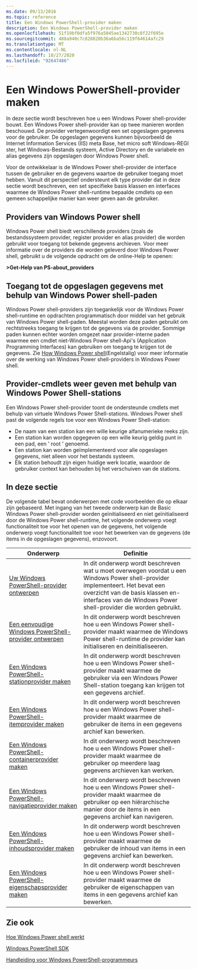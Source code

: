 ```yaml
---
ms.date: 09/13/2016
ms.topic: reference
title: Een Windows PowerShell-provider maken
description: Een Windows PowerShell-provider maken
ms.openlocfilehash: 51f19bf0dfa5f976a5045ae1342730c8f22f695e
ms.sourcegitcommit: 488a940c7c828820b36a6ba56c119f64614afc29
ms.translationtype: MT
ms.contentlocale: nl-NL
ms.lasthandoff: 10/27/2020
ms.locfileid: "92647486"
---
```

# <a name="how-to-create-a-windows-powershell-provider"></a>Een Windows PowerShell-provider maken

In deze sectie wordt beschreven hoe u een Windows Power shell-provider bouwt. Een Windows Power shell-provider kan op twee manieren worden beschouwd. De provider vertegenwoordigt een set opgeslagen gegevens voor de gebruiker. De opgeslagen gegevens kunnen bijvoorbeeld de Internet Information Services (IIS) meta Base, het micro soft Windows-REGI ster, het Windows-Bestands systeem, Active Directory en de variabele en alias gegevens zijn opgeslagen door Windows Power shell.

Voor de ontwikkelaar is de Windows Power shell-provider de interface tussen de gebruiker en de gegevens waartoe de gebruiker toegang moet hebben. Vanuit dit perspectief ondersteunt elk type provider dat in deze sectie wordt beschreven, een set specifieke basis klassen en interfaces waarmee de Windows Power shell-runtime bepaalde cmdlets op een gemeen schappelijke manier kan weer geven aan de gebruiker.

## <a name="providers-provided-by-windows-powershell"></a>Providers van Windows Power shell

Windows Power shell biedt verschillende providers (zoals de bestandssysteem provider, register provider en alias provider) die worden gebruikt voor toegang tot bekende gegevens archieven. Voor meer informatie over de providers die worden geleverd door Windows Power shell, gebruikt u de volgende opdracht om de online-Help te openen:

**>Get-Help van PS-about_providers**

## <a name="accessing-the-stored-data-using-windows-powershell-paths"></a>Toegang tot de opgeslagen gegevens met behulp van Windows Power shell-paden

Windows Power shell-providers zijn toegankelijk voor de Windows Power shell-runtime en opdrachten programmatisch door middel van het gebruik van Windows Power shell-paden. Meestal worden deze paden gebruikt om rechtstreeks toegang te krijgen tot de gegevens via de provider. Sommige paden kunnen echter worden omgezet naar provider-interne paden waarmee een cmdlet niet-Windows Power shell-Api's (Application Programming Interfaces) kan gebruiken om toegang te krijgen tot de gegevens. Zie [How Windows Power shell](/previous-versions/ms714658(v=vs.85))(Engelstalig) voor meer informatie over de werking van Windows Power shell-providers in Windows Power shell.

## <a name="exposing-provider-cmdlets-using-windows-powershell-drives"></a>Provider-cmdlets weer geven met behulp van Windows Power Shell-stations

Een Windows Power shell-provider toont de ondersteunde cmdlets met behulp van virtuele Windows Power Shell-stations.
Windows Power shell past de volgende regels toe voor een Windows Power Shell-station:

- De naam van een station kan een wille keurige alfanumerieke reeks zijn.
- Een station kan worden opgegeven op een wille keurig geldig punt in een pad, een ' root ' genoemd.
- Een station kan worden geïmplementeerd voor alle opgeslagen gegevens, niet alleen voor het bestands systeem.
- Elk station behoudt zijn eigen huidige werk locatie, waardoor de gebruiker context kan behouden bij het verschuiven van de stations.

## <a name="in-this-section"></a>In deze sectie

De volgende tabel bevat onderwerpen met code voorbeelden die op elkaar zijn gebaseerd. Met ingang van het tweede onderwerp kan de Basic Windows Power shell-provider worden geïnitialiseerd en niet geïnitialiseerd door de Windows Power shell-runtime, het volgende onderwerp voegt functionaliteit toe voor het openen van de gegevens, het volgende onderwerp voegt functionaliteit toe voor het bewerken van de gegevens (de items in de opgeslagen gegevens), enzovoort.

|                                                    Onderwerp                                                    |                                                                                         Definitie                                                                                          |
| ----------------------------------------------------------------------------------------------------------- | ------------------------------------------------------------------------------------------------------------------------------------------------------------------------------------------- |
| [Uw Windows PowerShell-provider ontwerpen](./designing-your-windows-powershell-provider.md)               | In dit onderwerp wordt beschreven wat u moet overwegen voordat u een Windows Power shell-provider implementeert. Het bevat een overzicht van de basis klassen en-interfaces van de Windows Power shell-provider die worden gebruikt. |
| [Een eenvoudige Windows PowerShell-provider ontwerpen](./creating-a-basic-windows-powershell-provider.md)           | In dit onderwerp wordt beschreven hoe u een Windows Power shell-provider maakt waarmee de Windows Power shell-runtime de provider kan initialiseren en deinitialiseeren.                                        |
| [Een Windows PowerShell-stationprovider maken](./creating-a-windows-powershell-drive-provider.md)           | In dit onderwerp wordt beschreven hoe u een Windows Power shell-provider maakt waarmee de gebruiker via een Windows Power Shell-station toegang kan krijgen tot een gegevens archief.                                                |
| [Een Windows PowerShell-itemprovider maken](./creating-a-windows-powershell-item-provider.md)             | In dit onderwerp wordt beschreven hoe u een Windows Power shell-provider maakt waarmee de gebruiker de items in een gegevens archief kan bewerken.                                                                  |
| [Een Windows PowerShell-containerprovider maken](./creating-a-windows-powershell-container-provider.md)   | In dit onderwerp wordt beschreven hoe u een Windows Power shell-provider maakt waarmee de gebruiker op meerdere laag gegevens archieven kan werken.                                                                        |
| [Een Windows PowerShell-navigatieprovider maken](./creating-a-windows-powershell-navigation-provider.md) | In dit onderwerp wordt beschreven hoe u een Windows Power shell-provider maakt waarmee de gebruiker op een hiërarchische manier door de items in een gegevens archief kan navigeren.                                           |
| [Een Windows PowerShell-inhoudsprovider maken](./creating-a-windows-powershell-content-provider.md)       | In dit onderwerp wordt beschreven hoe u een Windows Power shell-provider maakt waarmee de gebruiker de inhoud van items in een gegevens archief kan bewerken.                                                       |
| [Een Windows PowerShell-eigenschapsprovider maken](./creating-a-windows-powershell-property-provider.md)     | In dit onderwerp wordt beschreven hoe u een Windows Power shell-provider maakt waarmee de gebruiker de eigenschappen van items in een gegevens archief kan bewerken.                                                    |

## <a name="see-also"></a>Zie ook

[Hoe Windows Power shell werkt](/previous-versions/ms714658(v=vs.85))

[Windows PowerShell SDK](../windows-powershell-reference.md)

[Handleiding voor Windows PowerShell-programmeurs](./windows-powershell-programmer-s-guide.md)
